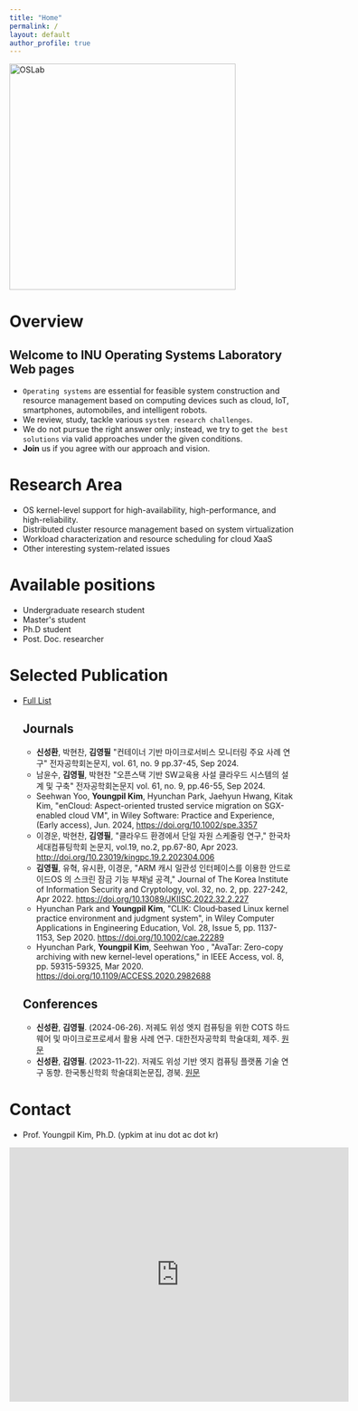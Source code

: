 ```yaml
---
title: "Home"
permalink: /
layout: default
author_profile: true
---
```


<img src="assets/images/oslab_wordcloud.png" alt="OSLab" width="400"/>

# Overview
## Welcome to INU Operating Systems Laboratory Web pages

- `Operating systems` are essential for feasible system construction and resource management based on computing devices such as cloud, IoT, smartphones, automobiles, and intelligent robots.
- We review, study, tackle various `system research challenges`.
- We do not pursue the right answer only; instead, we try to get `the best solutions` via valid approaches under the given conditions.
- **Join** us if you agree with our approach and vision.

# Research Area

- OS kernel-level support for high-availability, high-performance, and high-reliability.
- Distributed cluster resource management based on system virtualization
- Workload characterization and resource scheduling for cloud XaaS
- Other interesting system-related issues

# Available positions

- Undergraduate research student
- Master's student
- Ph.D student
- Post. Doc. researcher

# Selected Publication 
- [Full List](https://scholar.google.co.kr/citations?hl=ko&user=mLzIIj0AAAAJ&view_op=list_works&sortby=pubdate)

  ## Journals
  - **신성환**, 박현찬, **김영필** "컨테이너 기반 마이크로서비스 모니터링 주요 사례 연구" 전자공학회논문지, vol. 61, no. 9 pp.37-45, Sep 2024.
  - 남윤수, **김영필**, 박현찬 "오픈스택 기반 SW교육용 사설 클라우드 시스템의 설계 및 구축" 전자공학회논문지 vol. 61, no. 9, pp.46-55, Sep 2024.
  - Seehwan Yoo, **Youngpil Kim**, Hyunchan Park, Jaehyun Hwang, Kitak Kim, "enCloud: Aspect-oriented trusted service migration on SGX-enabled cloud VM",  in Wiley Software: Practice and Experience,  (Early access), Jun. 2024, https://doi.org/10.1002/spe.3357
  - 이경운, 박현찬, **김영필**, "클라우드 환경에서 단일 자원 스케줄링 연구," 한국차세대컴퓨팅학회 논문지, vol.19, no.2, pp.67-80, Apr 2023. http://doi.org/10.23019/kingpc.19.2.202304.006 
  - **김영필**, 유혁, 유시환, 이경운, "ARM 캐시 일관성 인터페이스를 이용한 안드로이드OS 의 스크린 잠금 기능 부채널 공격," Journal of The Korea Institute of Information Security and Cryptology, vol. 32, no. 2, pp. 227-242, Apr 2022. https://doi.org/10.13089/JKIISC.2022.32.2.227
  - Hyunchan Park and **Youngpil Kim**, "CLIK: Cloud‐based Linux kernel practice environment and judgment system", in Wiley Computer Applications in Engineering Education, Vol. 28, Issue 5, pp. 1137-1153, Sep 2020. https://doi.org/10.1002/cae.22289  
  - Hyunchan Park, **Youngpil Kim**, Seehwan Yoo , "AvaTar: Zero-copy archiving with new kernel-level operations," in IEEE Access, vol. 8, pp. 59315-59325, Mar 2020. https://doi.org/10.1109/ACCESS.2020.2982688

  ## Conferences
  - **신성환**, **김영필**. (2024-06-26). 저궤도 위성 엣지 컴퓨팅을 위한 COTS 하드웨어 및 마이크로프로세서 활용 사례 연구. 대한전자공학회 학술대회, 제주. [원문](https://www.dbpia.co.kr/journal/articleDetail?nodeId=NODE11891278)
  - **신성환**, **김영필**. (2023-11-22). 저궤도 위성 기반 엣지 컴퓨팅 플랫폼 기술 연구 동향. 한국통신학회 학술대회논문집, 경북. [원문](https://www.dbpia.co.kr/journal/articleDetail?nodeId=NODE11667546)

# Contact

- Prof. Youngpil Kim, Ph.D. (ypkim at inu dot ac dot kr)

<iframe src="https://www.google.com/maps/embed?pb=!1m18!1m12!1m3!1d1010.7836553824678!2d126.63325963865681!3d37.374398841771914!2m3!1f0!2f0!3f0!3m2!1i1024!2i768!4f13.1!3m3!1m2!1s0x357b7647ad865a69%3A0xf2feca7c604088b5!2z7J247LKc6rSR7Jet7IucIOyGoeuPhDHrj5kg7J247LKc64yA7ZWZ6rWQIOygleuztOq4sOyIoOuMgO2VmQ!5e0!3m2!1sko!2skr!4v1646787531341!5m2!1sko!2skr" width="600" height="450" style="border:0;" allowfullscreen="" loading="lazy"></iframe>
